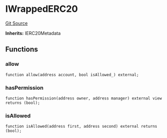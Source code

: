 # IWrappedERC20
[Git Source](https://github.com/larrythecucumber321/protocol/blob/3222eb21fbb20ddd3d3fa2233072dfa96ea3e340/contracts/plugins/assets/compoundv3/IWrappedERC20.sol)

**Inherits:**
IERC20Metadata


## Functions
### allow


```solidity
function allow(address account, bool isAllowed_) external;
```

### hasPermission


```solidity
function hasPermission(address owner, address manager) external view returns (bool);
```

### isAllowed


```solidity
function isAllowed(address first, address second) external returns (bool);
```

